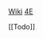 [Wiki](https://en.wikipedia.org/wiki/Hash_table)
[4E](https://algs4.cs.princeton.edu/34hash/)

[[Todo]]